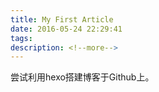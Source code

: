```yaml
---
title: My First Article
date: 2016-05-24 22:29:41
tags:
description: <!--more-->
---
```


尝试利用hexo搭建博客于Github上。